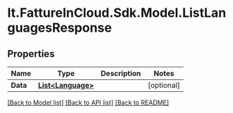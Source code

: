# It.FattureInCloud.Sdk.Model.ListLanguagesResponse

## Properties

Name | Type | Description | Notes
------------ | ------------- | ------------- | -------------
**Data** | [**List&lt;Language&gt;**](Language.md) |  | [optional] 

[[Back to Model list]](../README.md#documentation-for-models) [[Back to API list]](../README.md#documentation-for-api-endpoints) [[Back to README]](../README.md)

